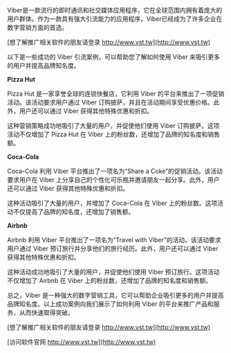 Viber是一款流行的即时通讯和社交媒体应用程序，它在全球范围内拥有着庞大的用户群体。作为一款具有强大引流能力的应用程序，Viber已经成为了许多企业在数字营销方面的首选。

[想了解推广相关软件的朋友请登录 http://www.vst.tw](http://www.vst.tw)

以下是一些成功的 Viber 引流案例，可以帮助您了解如何使用 Viber 来吸引更多的用户并提高品牌知名度。

**Pizza Hut**

Pizza Hut 是一家享誉全球的连锁快餐店，它利用 Viber 的平台来推出了一项促销活动。该活动要求用户通过 Viber 订购披萨，并且在活动期间享受优惠价格。此外，用户还可以通过 Viber 获得其他特殊优惠和折扣。

这种营销策略成功地吸引了大量的用户，并促使他们使用 Viber 订购披萨。这项活动不仅增加了 Pizza Hut 在 Viber 上的粉丝数，还增加了品牌的知名度和销售额。

**Coca-Cola**

Coca-Cola 利用 Viber 平台推出了一项名为“Share a Coke”的促销活动。该活动要求用户在 Viber 上分享自己的个性化可乐瓶并邀请朋友一起分享。此外，用户还可以通过 Viber 获得其他特殊优惠和折扣。

这种活动吸引了大量的用户，并增加了 Coca-Cola 在 Viber 上的粉丝数。这项活动不仅提高了品牌的知名度，还增加了销售额。

**Airbnb**

Airbnb 利用 Viber 平台推出了一项名为“Travel with Viber”的活动。该活动要求用户通过 Viber 预订旅行并分享他们的旅行经历。此外，用户还可以通过 Viber 获得其他特殊优惠和折扣。

这种活动成功地吸引了大量的用户，并促使他们使用 Viber 预订旅行。这项活动不仅增加了 Airbnb 在 Viber 上的粉丝数，还增加了品牌的知名度和销售额。

总之，Viber 是一种强大的数字营销工具，它可以帮助企业吸引更多的用户并提高品牌知名度。以上成功案例向我们展示了如何利用 Viber 的平台来推广产品和服务，从而快速取得突破。

[想了解推广相关软件的朋友请登录 http://www.vst.tw](http://www.vst.tw)


[访问软件官网 http://www.vst.tw](http://www.vst.tw)
